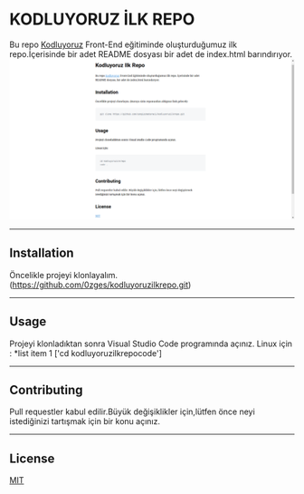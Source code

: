 # KODLUYORUZ İLK REPO
Bu repo [Kodluyoruz](https://www.kodluyoruz.org/)    Front-End eğitiminde oluşturduğumuz ilk repo.İçerisinde bir adet README dosyası bir adet de index.html barındırıyor.
![](https://raw.githubusercontent.com/Kodluyoruz/taskforce/main/git/odev1/figures/markdown.png)

---

## Installation
Öncelikle projeyi klonlayalım.(https://github.com/0zges/kodluyoruzilkrepo.git)

---

## Usage
Projeyi klonladıktan sonra Visual Studio Code programında açınız.
Linux için : *list item 1 ['cd kodluyoruzilkrepocode']

---

## Contributing

Pull requestler kabul edilir.Büyük değişiklikler için,lütfen önce neyi istediğinizi tartışmak için bir konu açınız.

---

## License
[MIT](https://choosealicense.com/licenses/mit/)



